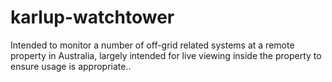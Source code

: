 # karlup-watchtower
Intended to monitor a number of off-grid related systems at a remote property in Australia, largely intended for live viewing inside the property to ensure usage is appropriate.. 

